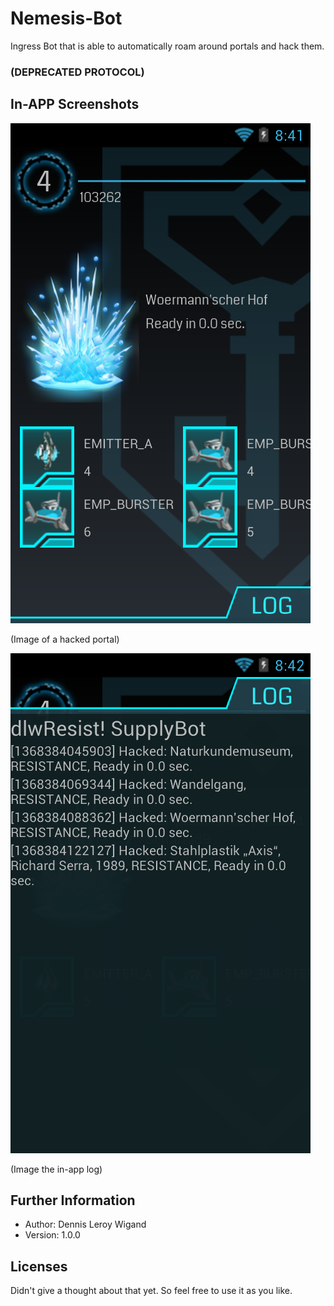 # Nemesis-Bot

Ingress Bot that is able to automatically roam around portals and hack them.

### (DEPRECATED PROTOCOL)

## In-APP Screenshots

![Image of a hacked portal](screenshots/hackedPortal.png "Image of a hacked portal")

(Image of a hacked portal)

![Image the in-app log](screenshots/hackedLog.png "Image the in-app log")

(Image the in-app log)

Further Information
-------------------

* Author: Dennis Leroy Wigand
* Version: 1.0.0

Licenses
--------

Didn't give a thought about that yet. So feel free to use it as you like.
